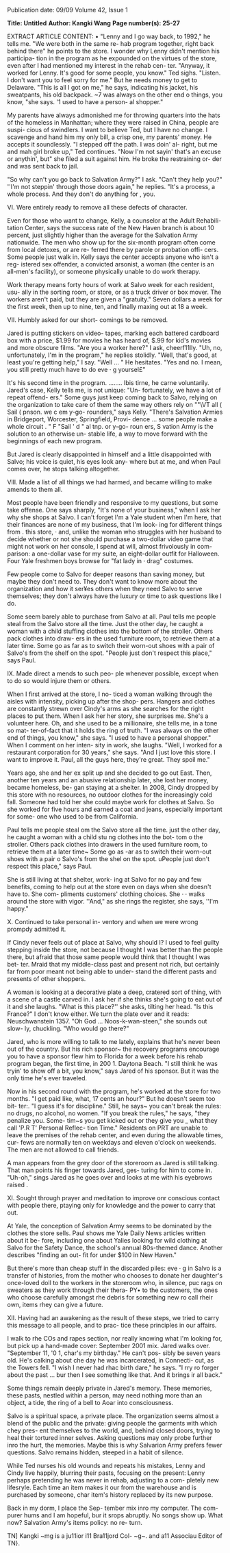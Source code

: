 Publication date: 09/09
Volume 42, Issue 1

**Title: Untitled**
**Author: Kangki Wang**
**Page number(s): 25-27**

EXTRACT ARTICLE CONTENT:
• 
"Lenny and I go way back, to 1992," he 
tells me. "We were both in the same re-
hab program together, right back behind 
there" 
he points to the store. I wonder 
why Lenny didn't mention his participa-
tion in the program as he expounded on 
the virtues of the store, even after I had 
mentioned my interest in the rehab cen-
ter. "Anyway, it worked for Lenny. It's 
good for some people, you know." Ted 
sighs. "Listen. I don't want you to feel 
sorry for me." But he needs money to get 
to Delaware. "This is all I got on me," he 
says, indicating his jacket, his sweatpants, 
his old backpack. 
~7 was always on the other 
end o things, you know, "she 
says. '1 used to have a person-
al shopper." 


My parents have always admonished 
me for throwing quarters into the hats of 
the homeless in Manhattan; where they 
were raised in China, people are suspi-
cious of swindlers. I want to believe Ted, 
but I have no change. I scavenge and hand 
him my only bill, a crisp one, my parents' 
money. He accepts it soundlessly. 
"I stepped off the path. I was doin' al-
right, but me and mah girl broke up," Ted 
continues. "Now I'm not sayin' that's an 
excuse or anythin', but" 
she filed a suit 
against him. He broke the restraining or-
der and was sent back to jail. 


"So why can't you go back to Salvation 
Army?" I ask. "Can't they help you?" 
''I'm not steppin' through those doors 
again," he replies. "It's a process, a whole 
process. And they don't do anything for 
, 
you. 


VI. 
Were entirely ready to remove 
all these defects of character. 


Even for those who want to change, 
Kelly, a counselor at the Adult Rehabili-
tation Center, says the success rate of the 
New Haven branch is about 10 percent, 
just slightly higher than the average for 
the Salvation Army nationwide. The men 
who show up for the six-month program 
often come from local detoxes, or are re-
ferred there by parole or probation offi-
cers. Some people just walk in. Kelly says 
the center accepts anyone who isn't a reg-
istered sex offender, a convicted arsonist, a 
woman (the center is an all-men's facility), 
or someone physically unable to do work 
therapy. 


Work therapy means forty hours of 
work at Salvo week for each resident, usu-
ally in the sorting room, or store, or as a 
truck driver or box mover. The workers 
aren't paid, but they are given a "gratuity." 
Seven dollars a week for the first week, 
then up to nine, ten, and finally maxing 
out at 18 a week. 


VII. Humbly asked for our short-
comings to be removed. 


Jared is putting stickers on video-
tapes, marking each battered cardboard 
box with a price, $1.99 for movies he has 
heard of, $.99 for kid's movies and more 
obscure films. "Are you a worker here?" I 
ask, cheerf11lly. "Uh, no, unfortunately, 
I'm in the program," he replies stolidly. 
"Well, that's good, at least you're getting 
help," I say. "Well ... " He hesitates. "Yes 
and no. I mean, you still pretty much have 
to do eve 
· g yoursel£" 


It's his second time in the program. 
........ Ibis tirne, he carne voluntarily. Jared's 
case, Kelly tells me, is not unique: "Un-
fortunately, we have a lot of repeat offend-
ers." Some guys just keep coming back to 
Salvo, relying on the organization to take 
care of them the same way others rely on 
""\VT 
all ( 
Sail 
( 
pnson. 
we c 
em 
y-go- rounders," 
says Kelly. "There's Salvation Armies in 
Bridgeport, Worcester, Springfield, Provi-
dence ... some people make a whole circuit 
. " F 
"Sail 
' 
d 
" al 
tnp. 
or 
y-go- roun ers, S vation 
Army is the solution to an otherwise un-
stable life, a way to move forward with the 
beginnings of each new program. 


But Jared is clearly disappointed in 
himself and a little disappointed with 
Salvo; his voice is quiet, his eyes look any-
where but at me, and when Paul comes 
over, he stops talking altogether. 


Vlll. Made a list of all things we had 
harmed, and became willing to make 
amends to them all. 


Most people have been friendly and 
responsive to my questions, but some 
take offense. One says sharply, "It's none 
of your business," when I ask her why she 
shops at Salvo. I can't forget I'm a Yale 
student when I'm here, that their finances 
are none of my business, that I'm look-
ing for different things from . this store, 
· and, unlike the woman who struggles with 
her husband to decide whether or not she 
should purchase a two-dollar video game 
that might not work on her console, I 
spend at will, almost frivolously in com-
parison: a one-dollar vase for my suite, an 
eight-dollar outfit for Halloween. Four 
Yale freshmen boys browse for "fat lady in · 
drag" costumes. 


Few people come to Salvo for deeper 
reasons than saving money, but maybe 
they don't need to. They don't want to 
know more about the organization and 
how it ser¥es others when they need Salvo 
to serve themselves; they don't always have 
the luxury or time to ask questions like I 
do. 


Some seem barely able to purchase 
from Salvo at all. Paul tells me people 
steal from the Salvo store all the time. Just 
the other day, he caught a woman with a 
child stuffing clothes into the bottom of 
the stroller. Others pack clothes into draw-
ers in the used furniture room, to retrieve 
them at a later time. Some go as far as to 
switch their worn-out shoes with a pair of 
Salvo's from the shelf on the spot. "People 
just don't respect this place," says Paul. 


IX. Made direct a mends to such peo-
ple whenever possible, except when to 
do so would injure them or others. 


When I first arrived at the store, I no-
ticed a woman walking through the aisles 
with intensity, picking up after the shop-
pers. Hangers and clothes are constantly 
strewn over Cindy's arms as she searches 
for the right places to put them. When I 
ask her her story, she surprises me. She's a 
volunteer here. Oh, and she used to be a 
millionaire, she tells me, in a tone so mat-
ter-of-fact that it holds the ring of truth. "I 
was always on the other end of things, you 
know," she says. "I used to have a personal 
shopper." When I comment on her inten-
sity in work, she laughs. "Well, I worked 
for a restaurant corporation for 30 years," 
she says. "And I just love this store. I want 
to improve it. Paul, all the guys here, 
they're great. They spoil me." 


Years ago, she and her ex split up and 
she decided to go out East. Then, another 
ten years and an abusive relationship later, 
she lost her money, became homeless, be-
gan staying at a shelter. In 2008, Cindy 
dropped by this store with no resources, 
no outdoor clothes for the increasingly 
cold fall. Someone had told her she could 
maybe work for clothes at Salvo. So she 
worked for five hours and earned a coat 
and jeans, especially important for some-
one who used to be from California. 


Paul tells me people steal 
om the Salvo store all the 
time. just the other day, he 
caught a woman with a child 
stu ng clothes into the bot-
tom o the stroller. Others 
pack clothes into drawers in 
the used furniture room, to 
retrieve them at a later time~ 
Some go as -ar as to switch 
their worn-out shoes with a 
pair o Salvo's from the shel 
on the spot. uPeople just don't 
respect this place," says Paul. 


She is still living at that shelter, work-
ing at Salvo for no pay and few benefits, 
coming to help out at the store even on 
days when she doesn't have to. She com-
pliments customers' clothing choices. She · 
· walks around the store with vigor. ''And," 
as she rings the register, she says, ''I'm 
happy." 


X. Continued to take personal in-
ventory and when we were wrong 
prompdy admitted it. 


If Cindy never feels out of place at 
Salvo, why should I? I used to feel guilty 
stepping inside the store, not because 
I thought I was better than the people 
there, but afraid that those same people 
would think that I thought I was bet-
ter. Mraid that my middle-class past and 
present 
not rich, but certainly far from 
poor 
meant not being able to under-
stand the different pasts and presents of 
other shoppers. 


A woman is looking at a decorative 
plate 
a deep, cratered sort of thing, with 
a scene of a castle carved in. I ask her if 
she thinks she's going to eat out of it and 
she laughs. "What is this place?'' she asks, 
tilting her head. "Is this France?" I don't 
know either. We turn the plate over and it 
reads: Neuschwanstein 1357. "Oh God ... 
Noos-k-wan-steen," she sounds out slow-
ly, chuckling. "Who would go there?" 


Jared, who is more willing to talk to 
me lately, explains that he's never been 
out of the country. But his rich sponsor~ 
the recovery programs encourage you to 
have a sponsor 
flew him to Florida for 
a week before his rehab program began, 
the first time, in 200 1. Daytona Beach. 
"I still think he was tryin' to show off a 
bit, you know," says Jared of his sponsor. 
But it was the only time he's ever traveled. 


Now in his second round with the 
program, he's worked at the store for two 
months. "I get paid like, what, 17 cents 
an hour?" But he doesn't seem too bit-
ter:. "I guess it's for discipline." Still, he 
says~ you can't break the rules: no drugs, 
no alcohol, no women. "If you break the 
rules," he says, "they penalize you. Some-
tim~s you get kicked out or they give you _ 
what they call 'P.R T' 
Personal Reflec-
tion Time." Residents on PRT are unable 
to leave the premises of the rehab center, 
and even during the allowable times, cur-
fews are normally ten on weekdays and 
eleven o'clock on weekends. The men are 
not allowed to call friends. 


A man appears from the grey door of 
the storeroom as Jared is still talking. That 
man points his finger towards Jared, ges-
turing for him to come in. "Uh-oh," sings 
Jared as he goes over and looks at me with 
his eyebrows raised . 


XI. Sought through prayer and 
meditation to improve onr conscious 
contact with people there, ptaying only 
for knowledge and the power to carry 
that out. 


At Yale, the conception of Salvation 
Army seems to be dominated by the 
clothes the store sells. Paul shows me Yale 
Daily News articles written about it be-
fore, including one about Yalies looking 
for wild clothing at Salvo for the Safety 
Dance, the school's annual 80s-themed 
dance. Another describes "finding an out-
fit for under $100 in New Haven." 


But there's more than cheap stuff in 
the discarded piles: eve 
· g in Salvo 
is a transfer of histories, from the mother 
who chooses to donate her daughter's 
once-loved doll to the workers in the 
storeroom who, in silence, puc rags on 
sweaters as they work through their thera-
PY• to the customers, the ones who choose 
carefully amongst rhe debris for something 
new ro call rheir own, items rhey can give 
a future. 


XII. Having had an awakening as the 
result of these steps, we tried to carry 
this message to all people, and to prac-
tice these principles in our affairs. 


I walk to rhe COs and rapes section, 
nor really knowing what I'm looking for, 
but pick up a hand-made cover: September 
2001 mix. Jared walks over. "September 
11, '0 1, char's my birthday." He can't pos-
sibly be seven years old. He's calking about 
che day he was incarcerated, in Connecti-
cut, as the Towers fell. "I wish I never had 
rhac birth dare," he says. "I rry ro forger 
about the past ... bur then I see something 
like that. And it brings ir all back." 


Some things remain deeply private in 
Jared's memory. These memories, these 
pasts, nestled within a person, may need 
nothing more than an object, a tide, the 
ring of a bell to Aoar into consciousness. 


Salvo is a spiritual space, a private 
place. The organization seems almost a 
blend of the public and the private: giving 
people the garments with which chey pres-
ent themselves to the world, and, behind 
closed doors, trying to heal their tortured 
inner selves. Asking questions may only 
probe further inro the hurt, the memories. 
Maybe this is why Salvarion Army prefers 
fewer questions. Salvo remains hidden, 
steeped in a habit of silence. 


While Ted nurses his old wounds and 
repeats his mistakes, Lenny and Cindy live 
happily, blurring their pasts, focusing on 
the present: Lenny perhaps pretending he 
was never in rehab, adjusting to a com-
pletely new lifesryle. Each time an item 
makes it our from the warehouse and is 
purchased by someone, char item's history 
replaced by its new purpose. 


Back in my dorm, I place the Sep-
tember mix inro my computer. The com-
purer hums and I am hopeful, bur it srops 
abruptly. No songs show up. What now? 
Salvation Army's items policy: no re-
turn. 


TN] 
Kangki \~mg is a ju11ior i11 Bra11jord Col-
~g~. and a11 Associau Editor of TN}.